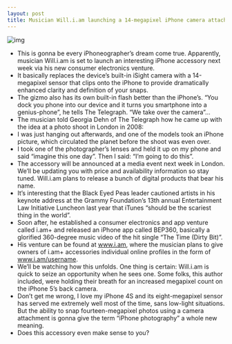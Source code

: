 ```yaml
---
layout: post
title: Musician Will.i.am launching a 14-megapixel iPhone camera attachment next week
---
```

![img](http://media.idownloadblog.com/wp-content/uploads/2012/09/iPhone-5-black-camera-closeup-001.jpg)
* This is gonna be every iPhoneographer’s dream come true. Apparently, musician Will.i.am is set to launch an interesting iPhone accessory next week via his new consumer electronics venture.
* It basically replaces the device’s built-in iSight camera with a 14-megapixel sensor that clips onto the iPhone to provide dramatically enhanced clarity and definition of your snaps.
* The gizmo also has its own built-in flash better than the iPhone’s. “You dock you phone into our device and it turns you smartphone into a genius-phone”, he tells The Telegraph. “We take over the camera”…
* The musician told Georgia Dehn of The Telegraph how he came up with the idea at a photo shoot in London in 2008:
* I was just hanging out afterwards, and one of the models took an iPhone picture, which circulated the planet before the shoot was even over.
* I took one of the photographer’s lenses and held it up on my phone and said “imagine this one day”. Then I said: “I’m going to do this”.
* The accessory will be announced at a media event next week in London. We’ll be updating you with price and availability information so stay tuned. Will.i.am plans to release a bunch of digital products that bear his name.
* It’s interesting that the Black Eyed Peas leader cautioned artists in his keynote address at the Grammy Foundation’s 13th annual Entertainment Law Initiative Luncheon last year that iTunes “should be the scariest thing in the world”.
* Soon after, he established a consumer electronics and app venture called i.am+ and released an iPhone app called BEP360, basically a glorified 360-degree music video of the hit single “The Time (Dirty Bit)”.
* His venture can be found at www.i.am, where the musician plans to give owners of i.am+ accessories individual online profiles in the form of www.i.am/username.
* We’ll be watching how this unfolds. One thing is certain: Will.i.am is quick to seize an opportunity when he sees one. Some folks, this author included, were holding their breath for an increased megapixel count on the iPhone 5’s back camera.
* Don’t get me wrong, I love my iPhone 4S and its eight-megapixel sensor has served me extremely well most of the time, sans low-light situations. But the ability to snap fourteen-megapixel photos using a camera attachment is gonna give the term “iPhone photography” a whole new meaning.
* Does this accessory even make sense to you?

